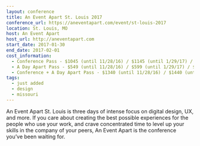 ```yaml
---
layout: conference
title: An Event Apart St. Louis 2017
conference_url: https://aneventapart.com/event/st-louis-2017
location: St. Louis, MO
host: An Event Apart
host_url: http://aneventapart.com
start_date: 2017-01-30
end_date: 2017-02-01
cost_information:
  - Conference Pass - $1045 (until 11/28/16) / $1145 (until 1/29/17) / $1245 (at-the-door)
  - A Day Apart Pass - $549 (until 11/28/16) / $599 (until 1/29/17) / $699 (at-the-door)
  - Conference + A Day Apart Pass - $1340 (until 11/28/16) / $1440 (until 1/29/17) / $1540 (at-the-door)
tags:
  - just added
  - design
  - missouri
---
```


An Event Apart St. Louis is three days of intense focus on digital design, UX, and more. If you care about creating the best possible experiences for the people who use your work, and crave concentrated time to level up your skills in the company of your peers, An Event Apart is the conference you’ve been waiting for.
